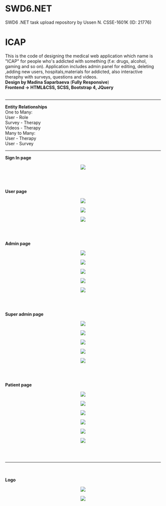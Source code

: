 # SWD6.NET
SWD6 .NET task upload repository by Ussen N. CSSE-1601K (ID: 21776)

# ICAP
This is the code of designing the medical web application which name is "ICAP" for people who's addicted with something (f.e: drugs, alcohol, gaming and so on). Application includes admin panel for editing, deleting ,adding new users, hospitals,materials for addicted, also  interactive theraphy with surveys, questions and videos.<br>
<strong>Design by Madina Saparbaeva</strong> (<strong>Fully Responsive</strong>)<br>
<strong>Frontend -> HTML&CSS, SCSS, Bootstrap 4, JQuery</strong><br><br>
<hr>
<strong>Entity Relationships</strong><br>
One to Many: <br>
User - Role<br>
Survey - Therapy<br>
Videos - Therapy <br>
Many to Many: <br>
User - Therapy <br>
User - Survey<br>
<hr>

<strong>Sign In page</strong><br>
<p align="center"><img src="https://github.com/nurgi17/ICAP/blob/master/a.png"></p><br><br>

<strong>User page</strong><br>
<p align="center"><img src="https://github.com/nurgi17/ICAP/blob/master/b1.png"></p>
<p align="center"><img src="https://github.com/nurgi17/ICAP/blob/master/b2.png"></p>
<p align="center"><img src="https://github.com/nurgi17/ICAP/blob/master/b3.png"></p><br><br>

<strong>Admin page</strong><br>
<p align="center"><img src="https://github.com/nurgi17/ICAP/blob/master/c1.png"></p>
<p align="center"><img src="https://github.com/nurgi17/ICAP/blob/master/c2.png"></p>
<p align="center"><img src="https://github.com/nurgi17/ICAP/blob/master/c3.png"></p>
<p align="center"><img src="https://github.com/nurgi17/ICAP/blob/master/c4.png"></p>
<p align="center"><img src="https://github.com/nurgi17/ICAP/blob/master/c5.png"></p><br><br>

<strong>Super admin page</strong><br>
<p align="center"><img src="https://github.com/nurgi17/ICAP/blob/master/d1.png"></p>
<p align="center"><img src="https://github.com/nurgi17/ICAP/blob/master/d2.png"></p>
<p align="center"><img src="https://github.com/nurgi17/ICAP/blob/master/d3.png"></p>
<p align="center"><img src="https://github.com/nurgi17/ICAP/blob/master/d4.png"></p>
<p align="center"><img src="https://github.com/nurgi17/ICAP/blob/master/d5.png"></p><br><br>

<strong>Patient page</strong><br>
<p align="center"><img src="https://github.com/nurgi17/ICAP/blob/master/e1.png"></p>
<p align="center"><img src="https://github.com/nurgi17/ICAP/blob/master/e2.png"></p>
<p align="center"><img src="https://github.com/nurgi17/ICAP/blob/master/e3.png"></p>
<p align="center"><img src="https://github.com/nurgi17/ICAP/blob/master/e4.png"></p>
<p align="center"><img src="https://github.com/nurgi17/ICAP/blob/master/e5.png"></p>
<p align="center"><img src="https://github.com/nurgi17/ICAP/blob/master/e6.png"></p><br><br>

<hr> <br><br>
<strong>Logo</strong><br>
<p align="center"><img src="https://github.com/nurgi17/ICAP/blob/master/logo.png"></p>
<p align="center"><img src="https://github.com/nurgi17/ICAP/blob/master/logo1.png"></p><br><br>






